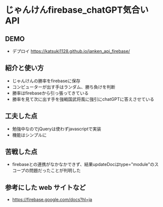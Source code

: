 # じゃんけんfirebase_chatGPT気合いAPI

## DEMO

  - デプロイ https://katsuki1128.github.io/janken_api_firebase/

## 紹介と使い方

  - じゃんけんの勝率をfirebaseに保存
  - コンピューターが出す手はランダム、勝ち負けを判断
  - 勝率はfirebaseから引っ張ってきている
  - 勝率を見て次に出す手を強戦国武将風に強引にchatGPTに答えさせている

## 工夫した点

  - 勉強中なのでjQueryは使わずjavascriptで実装
  - 機能はシンプルに

## 苦戦した点

  - firebaseとの連携がなかなかできず、結果updateDocはtype="module"のスコープの問題だったことが判明した

## 参考にした web サイトなど

  - https://firebase.google.com/docs?hl=ja